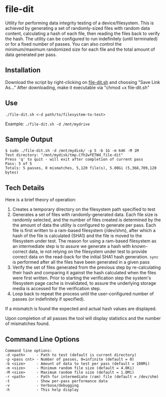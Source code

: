 # file-dit
Utility for performing data integrity testing of a device/filesystem.  This is achieved by generating a set of randomly-sized files with random data content, calculating a hash of each file, then reading the files back to verify the hash. The utility can be configured to run indefinitely (until terminated) or for a fixed number of passes. You can also control the minimum/maximum randomized size for each file and the total amount of data generated per pass.

## Installation
Download the script by right-clicking on [file-dit.sh](https://raw.githubusercontent.com/horshack-dpreview/file-dit/main/file-dit.sh) and choosing "Save Link As..." After downloading, make it executable via "chmod +x file-dit.sh"

## Use
`./file-dit.sh <-d path/to/filesystem-to-test>`

Example: `./file-dit.sh -d /mnt/mydrive`

## Sample Output
    $ sudo ./file-dit.sh -d /mnt/mydisk/ -p 5 -b 1G -m 64K -M 1M
    Test directory: "/mnt/mydisk/tmp.Cfh2wfETWd_file-dit"
    Press 'q' to quit - will exit after completion of current pass
    Pass: 5 of 5
    Totals: 5 passes, 0 mismatches, 5,120 file(s), 5.00Gi (5,368,709,120 bytes)

## Tech Details
Here is a brief theory of operation:

 1. Creates a temporary directory on the filesystem path specified to test
 2. Generates a set of files with randomly-generated data. Each file size is randomly selected, and the number of files created is determined by the the amount of data the utility is configured to generate per pass. Each file is first written to a ram-based filesystem (/dev/shm), after which a hash of the file is calculated (SHA1) and the file is moved to the filesystem under test. The reason for using a ram-based filesystem as an intermediate step is to assure we generate a hash with known-correct data, ie not relying on the filesystem under test to provide correct data on the read-back for the initial SHA1 hash generation. `sync` is performed after all the files have been generated in a given pass
 3. Verify the set of files generated from the previous step by re-calculating their hash and comparing it against the hash calculated when the files were first written. Prior to starting the verification step the system's filesystem page cache is invalidated, to assure the underlying storage media is accessed for the verification step. 
 4. Loop back to repeat the process until the user-configured number of passes (or indefinitely if specified).

If a mismatch is found the expected and actual hash values are displayed.

Upon completion of all passes the tool will display statistics and the number of mismatches found.
 
## Command Line Options
    Command line options:
    -d <path>     - Path to test (default is current directory)
    -p <pass cnt> - Number of passes, 0=infinite (default = 0)
    -b <size>     - Amount of data to test per pass (default = 100Mi)
    -m <size>     - Minimum random file size (default = 4.0Ki)
    -M <size>     - Maximum random file size (default = 1.0Mi)
    -r <path>     - Path for intermediate (ram) file (default = /dev/shm)
    -t            - Show per-pass performance data
    -v            - Verbose/debugging
    -h            - This help display




